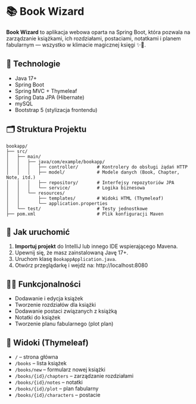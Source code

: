 # 📚 Book Wizard

**Book Wizard** to aplikacja webowa oparta na Spring Boot, która pozwala na zarządzanie książkami, ich rozdziałami, postaciami, notatkami i planem fabularnym — wszystko w klimacie magicznej księgi ✨📖.

## 🔧 Technologie

- Java 17+
- Spring Boot
- Spring MVC + Thymeleaf
- Spring Data JPA (Hibernate)
- mySQL
- Bootstrap 5 (stylizacja frontendu)

## 🗂️ Struktura Projektu

```
bookapp/
├── src/
│   ├── main/
│   │   ├── java/com/example/bookapp/
│   │   │   ├── controller/       # Kontrolery do obsługi żądań HTTP
│   │   │   ├── model/            # Modele danych (Book, Chapter, Note, itd.)
│   │   │   ├── repository/       # Interfejsy repozytoriów JPA
│   │   │   └── service/          # Logika biznesowa
│   │   └── resources/
│   │       ├── templates/        # Widoki HTML (Thymeleaf)
│   │       └── application.properties
│   └── test/                     # Testy jednostkowe
├── pom.xml                       # Plik konfiguracji Maven
```

## 🚀 Jak uruchomić

1. **Importuj projekt** do IntelliJ lub innego IDE wspierającego Mavena.
2. Upewnij się, że masz zainstalowaną Javę 17+.
3. Uruchom klasę `BookappApplication.java`.
4. Otwórz przeglądarkę i wejdź na: http://localhost:8080

## 🧙‍♂️ Funkcjonalności

- Dodawanie i edycja książek
- Tworzenie rozdziałów dla książki
- Dodawanie postaci związanych z książką
- Notatki do książek
- Tworzenie planu fabularnego (plot plan)


## 📁 Widoki (Thymeleaf)

- `/` – strona główna
- `/books` – lista książek
- `/books/new` – formularz nowej książki
- `/books/{id}/chapters` – zarządzanie rozdziałami
- `/books/{id}/notes` – notatki
- `/books/{id}/plot` – plan fabularny
- `/books/{id}/characters` – postacie

